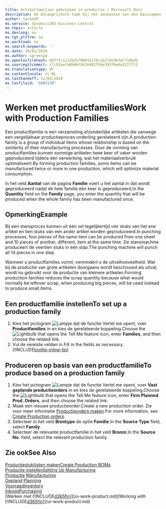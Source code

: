 ```yaml
---
title: Artikelfamilies gebruiken in productie | Microsoft Docs
description: De belangrijkste taak bij het aanpassen van een basisagenda voor uw bedrijf of voor een van uw zakelijke partners is het invoeren van wijzigingen in de statuswaarden Werkdag en Vrije dag.
author: SorenGP
ms.service: dynamics365-business-central
ms.topic: article
ms.devlang: na
ms.tgt_pltfrm: na
ms.workload: na
ms.search.keywords: ''
ms.date: 10/01/2019
ms.author: sgroespe
ms.openlocfilehash: 8d773c1c12bd170801b178c1627dc0b3dc718bdb
ms.sourcegitcommit: cfc92eefa8b06fb426482f54e393f0e6e222f712
ms.translationtype: HT
ms.contentlocale: nl-NL
ms.lasthandoff: 12/03/2019
ms.locfileid: "2883139"
---
```

# <a name="work-with-production-families"></a><span data-ttu-id="66727-103">Werken met productfamilies</span><span class="sxs-lookup"><span data-stu-id="66727-103">Work with Production Families</span></span>
<span data-ttu-id="66727-104">Een productfamilie is een verzameling afzonderlijke artikelen die vanwege een vergelijkbaar productieproces onderling gerelateerd zijn.</span><span class="sxs-lookup"><span data-stu-id="66727-104">A production family is a group of individual items whose relationship is based on the similarity of their manufacturing processes.</span></span> <span data-ttu-id="66727-105">Door de vorming van productfamilies kunnen sommige artikelen twee keer of vaker worden geproduceerd tijdens één verwerking, wat het materiaalverbruik optimaliseert.</span><span class="sxs-lookup"><span data-stu-id="66727-105">By forming production families, some items can be manufactured twice or more in one production, which will optimize material consumption.</span></span>

<span data-ttu-id="66727-106">In het veld **Aantal** van de pagina **Familie** voert u het aantal in dat wordt geproduceerd nadat de hele familie één keer is geproduceerd.</span><span class="sxs-lookup"><span data-stu-id="66727-106">In the **Quantity** field on the **Family** page, you enter the quantity that will be produced when the whole family has been manufactured once.</span></span>

## <a name="example"></a><span data-ttu-id="66727-107">Opmerking</span><span class="sxs-lookup"><span data-stu-id="66727-107">Example</span></span>
<span data-ttu-id="66727-108">Bij een stansproces kunnen uit één vel tegelijkertijd vier stuks van het ene artikel en tien stuks van een ander artikel worden geproduceerd.</span><span class="sxs-lookup"><span data-stu-id="66727-108">In punching processes, four pieces of the same item can be produced from one sheet and 10 pieces of another, different, item at the same time.</span></span> <span data-ttu-id="66727-109">De stansmachine produceert de veertien stuks in één stap.</span><span class="sxs-lookup"><span data-stu-id="66727-109">The punching machine will punch all 14 pieces in one step.</span></span>

<span data-ttu-id="66727-110">Wanneer u productfamilies vormt, vermindert u de uitvalhoeveelheid. Wat bij de productie van grote artikelen doorgaans wordt beschouwd als uitval, wordt nu gebruikt voor de productie van kleinere artikelen.</span><span class="sxs-lookup"><span data-stu-id="66727-110">Forming production families reduces the scrap quantity because what would normally be leftover scrap, when producing big pieces, will be used instead to produce small items.</span></span>

## <a name="to-set-up-a-production-family"></a><span data-ttu-id="66727-111">Een productfamilie instellen</span><span class="sxs-lookup"><span data-stu-id="66727-111">To set up a production family</span></span>
1. <span data-ttu-id="66727-112">Kies het pictogram ![Lampje dat de functie Vertel me opent](media/ui-search/search_small.png "Vertel me wat u wilt doen"), voer **Productfamilies** in en kies de gerelateerde koppeling.</span><span class="sxs-lookup"><span data-stu-id="66727-112">Choose the ![Lightbulb that opens the Tell Me feature](media/ui-search/search_small.png "Tell me what you want to do") icon, enter **Families**, and then choose the related link.</span></span>
2. <span data-ttu-id="66727-113">Vul de vereiste velden in.</span><span class="sxs-lookup"><span data-stu-id="66727-113">Fill in the fields as necessary.</span></span> [!INCLUDE[tooltip-inline-tip](includes/tooltip-inline-tip_md.md)]

## <a name="to-produce-based-on-a-production-family"></a><span data-ttu-id="66727-114">Produceren op basis van een productfamilie</span><span class="sxs-lookup"><span data-stu-id="66727-114">To produce based on a production family</span></span>
1. <span data-ttu-id="66727-115">Kies het pictogram ![Lampje dat de functie Vertel me opent](media/ui-search/search_small.png "Vertel me wat u wilt doen"), voer **Vast geplande productieorders** in en kies de gerelateerde koppeling.</span><span class="sxs-lookup"><span data-stu-id="66727-115">Choose the ![Lightbulb that opens the Tell Me feature](media/ui-search/search_small.png "Tell me what you want to do") icon, enter **Firm Planned Prod. Orders**, and then choose the related link.</span></span>
2. <span data-ttu-id="66727-116">Maak een nieuwe productieorder.</span><span class="sxs-lookup"><span data-stu-id="66727-116">Create a new production order.</span></span> <span data-ttu-id="66727-117">Zie voor meer informatie [Productieorders maken](production-how-to-create-production-orders.md).</span><span class="sxs-lookup"><span data-stu-id="66727-117">For more information, see [Create Production orders](production-how-to-create-production-orders.md).</span></span>
3. <span data-ttu-id="66727-118">Selecteer in het veld **Brontype** de optie **Familie**.</span><span class="sxs-lookup"><span data-stu-id="66727-118">In the **Source Type** field, select **Family**.</span></span>  
4. <span data-ttu-id="66727-119">Selecteer de relevante productfamilie in het veld **Bronnr.**</span><span class="sxs-lookup"><span data-stu-id="66727-119">In the **Source No.** field, select the relevant production family.</span></span>

## <a name="see-also"></a><span data-ttu-id="66727-120">Zie ook</span><span class="sxs-lookup"><span data-stu-id="66727-120">See Also</span></span>
[<span data-ttu-id="66727-121">Productiestuklijsten maken</span><span class="sxs-lookup"><span data-stu-id="66727-121">Create Production BOMs</span></span>](production-how-to-create-production-boms.md)  
[<span data-ttu-id="66727-122">Productie instellen</span><span class="sxs-lookup"><span data-stu-id="66727-122">Setting Up Manufacturing</span></span>](production-configure-production-processes.md)  
<span data-ttu-id="66727-123">[Productie](production-manage-manufacturing.md)  </span><span class="sxs-lookup"><span data-stu-id="66727-123">[Manufacturing](production-manage-manufacturing.md)  </span></span>  
<span data-ttu-id="66727-124">[Gepland](production-planning.md) </span><span class="sxs-lookup"><span data-stu-id="66727-124">[Planning](production-planning.md) </span></span>  
[<span data-ttu-id="66727-125">Voorraad</span><span class="sxs-lookup"><span data-stu-id="66727-125">Inventory</span></span>](inventory-manage-inventory.md)  
[<span data-ttu-id="66727-126">Inkoop</span><span class="sxs-lookup"><span data-stu-id="66727-126">Purchasing</span></span>](purchasing-manage-purchasing.md)  
<span data-ttu-id="66727-127">[Werken met [!INCLUDE[d365fin](includes/d365fin_md.md)]](ui-work-product.md)</span><span class="sxs-lookup"><span data-stu-id="66727-127">[Working with [!INCLUDE[d365fin](includes/d365fin_md.md)]](ui-work-product.md)</span></span>
